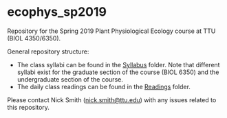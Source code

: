 # ecophys_sp2019
Repository for the Spring 2019 Plant Physiological Ecology course at TTU (BIOL 4350/6350).

General repository structure:
* The class syllabi can be found in the [Syllabus](Syllabus) folder.
Note that different syllabi exist for the graduate section of the course (BIOL 6350)
and the undergraduate section of the course.
* The daily class readings can be found in the [Readings](Readings) folder.

Please contact Nick Smith (<nick.smith@ttu.edu>) 
with any issues related to this repository.
